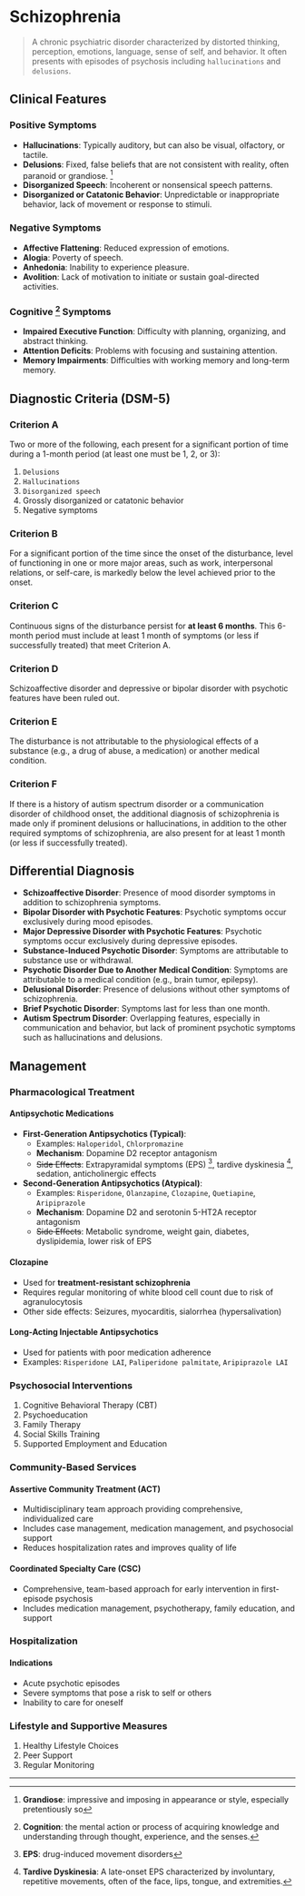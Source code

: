 # Schizophrenia

> A chronic psychiatric disorder characterized by distorted thinking, perception, emotions, language, sense of self, and behavior. It often presents with episodes of psychosis including `hallucinations` and `delusions`.

## Clinical Features

### Positive Symptoms

- **Hallucinations**: Typically auditory, but can also be visual, olfactory, or tactile.
- **Delusions**: Fixed, false beliefs that are not consistent with reality, often paranoid or grandiose. [^1]
- **Disorganized Speech**: Incoherent or nonsensical speech patterns.
- **Disorganized or Catatonic Behavior**: Unpredictable or inappropriate behavior, lack of movement or response to stimuli.

[^1]: **Grandiose**: impressive and imposing in appearance or style, especially pretentiously so

### Negative Symptoms

- **Affective Flattening**: Reduced expression of emotions.
- **Alogia**: Poverty of speech.
- **Anhedonia**: Inability to experience pleasure.
- **Avolition**: Lack of motivation to initiate or sustain goal-directed activities.

### Cognitive [^2] Symptoms

- **Impaired Executive Function**: Difficulty with planning, organizing, and abstract thinking.
- **Attention Deficits**: Problems with focusing and sustaining attention.
- **Memory Impairments**: Difficulties with working memory and long-term memory.

[^2]: **Cognition**: the mental action or process of acquiring knowledge and understanding through thought, experience, and the senses.

## Diagnostic Criteria (DSM-5)

### Criterion A

Two or more of the following, each present for a significant portion of time during a 1-month period (at least one must be 1, 2, or 3):

1. `Delusions`
1. `Hallucinations`
1. `Disorganized speech`
1. Grossly disorganized or catatonic behavior
1. Negative symptoms

### Criterion B

For a significant portion of the time since the onset of the disturbance, level of functioning in one or more major areas, such as work, interpersonal relations, or self-care, is markedly below the level achieved prior to the onset.

### Criterion C

Continuous signs of the disturbance persist for **at least 6 months**. This 6-month period must include at least 1 month of symptoms (or less if successfully treated) that meet Criterion A.

### Criterion D

Schizoaffective disorder and depressive or bipolar disorder with psychotic features have been ruled out.

### Criterion E

The disturbance is not attributable to the physiological effects of a substance (e.g., a drug of abuse, a medication) or another medical condition.

### Criterion F

If there is a history of autism spectrum disorder or a communication disorder of childhood onset, the additional diagnosis of schizophrenia is made only if prominent delusions or hallucinations, in addition to the other required symptoms of schizophrenia, are also present for at least 1 month (or less if successfully treated).

## Differential Diagnosis

- **Schizoaffective Disorder**: Presence of mood disorder symptoms in addition to schizophrenia symptoms.
- **Bipolar Disorder with Psychotic Features**: Psychotic symptoms occur exclusively during mood episodes.
- **Major Depressive Disorder with Psychotic Features**: Psychotic symptoms occur exclusively during depressive episodes.
- **Substance-Induced Psychotic Disorder**: Symptoms are attributable to substance use or withdrawal.
- **Psychotic Disorder Due to Another Medical Condition**: Symptoms are attributable to a medical condition (e.g., brain tumor, epilepsy).
- **Delusional Disorder**: Presence of delusions without other symptoms of schizophrenia.
- **Brief Psychotic Disorder**: Symptoms last for less than one month.
- **Autism Spectrum Disorder**: Overlapping features, especially in communication and behavior, but lack of prominent psychotic symptoms such as hallucinations and delusions.

## Management

### Pharmacological Treatment

#### Antipsychotic Medications

- **First-Generation Antipsychotics (Typical)**:
  - Examples: `Haloperidol`, `Chlorpromazine`
  - **Mechanism**: Dopamine D2 receptor antagonism
  - ~~Side Effects~~: Extrapyramidal symptoms (EPS) [^3], tardive dyskinesia [^4], sedation, anticholinergic effects
- **Second-Generation Antipsychotics (Atypical)**:
  - Examples: `Risperidone`, `Olanzapine`, `Clozapine`, `Quetiapine`, `Aripiprazole`
  - **Mechanism**: Dopamine D2 and serotonin 5-HT2A receptor antagonism
  - ~~Side Effects~~: Metabolic syndrome, weight gain, diabetes, dyslipidemia, lower risk of EPS

[^3]: **EPS**: drug-induced movement disorders
[^4]: **Tardive Dyskinesia**: A late-onset EPS characterized by involuntary, repetitive movements, often of the face, lips, tongue, and extremities.

#### Clozapine

- Used for **treatment-resistant schizophrenia**
- Requires regular monitoring of white blood cell count due to risk of agranulocytosis
- Other side effects: Seizures, myocarditis, sialorrhea (hypersalivation)

#### Long-Acting Injectable Antipsychotics

- Used for patients with poor medication adherence
- Examples: `Risperidone LAI`, `Paliperidone palmitate`, `Aripiprazole LAI`

### Psychosocial Interventions

1. Cognitive Behavioral Therapy (CBT)
2. Psychoeducation
3. Family Therapy
4. Social Skills Training
5. Supported Employment and Education

### Community-Based Services

#### Assertive Community Treatment (ACT)

- Multidisciplinary team approach providing comprehensive, individualized care
- Includes case management, medication management, and psychosocial support
- Reduces hospitalization rates and improves quality of life

#### Coordinated Specialty Care (CSC)

- Comprehensive, team-based approach for early intervention in first-episode psychosis
- Includes medication management, psychotherapy, family education, and support

### Hospitalization

#### Indications

- Acute psychotic episodes
- Severe symptoms that pose a risk to self or others
- Inability to care for oneself

### Lifestyle and Supportive Measures

1. Healthy Lifestyle Choices
2. Peer Support
3. Regular Monitoring

---
